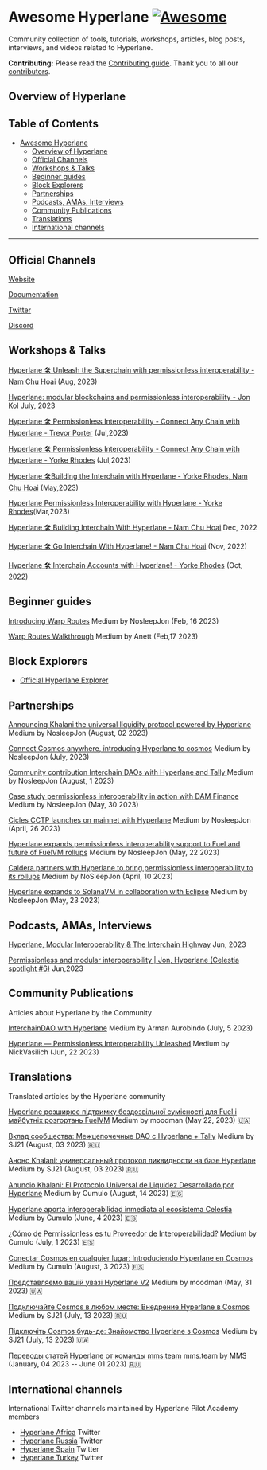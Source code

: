 # Awesome Hyperlane [![Awesome](https://awesome.re/badge.svg)](https://awesome.re)
Community collection of tools, tutorials, workshops, articles, blog posts, interviews, and videos related to Hyperlane.

**Contributing:**
Please read the [Contributing guide](./CONTRIBUTING.md). Thank you to all our [contributors](https://github.com/hyperlane-xyz/Awesome-Hyperlane/graphs/contributors).

## Overview of Hyperlane 

## Table of Contents 
- [Awesome Hyperlane ](#awesome-hyperlane-)
  - [Overview of Hyperlane](#overview-of-hyperlane)
  - [Official Channels](#official-channels)
  - [Workshops \& Talks](#workshops--talks)
  - [Beginner guides](#beginner-guides)
  - [Block Explorers](#block-explorers)
  - [Partnerships](#partnerships)
  - [Podcasts, AMAs, Interviews](#podcasts-amas-interviews)
  - [Community Publications](#community-publications)
  - [Translations](#translations)
  - [International channels](#international-channels)
--------------

## Official Channels
[Website](https://www.hyperlane.xyz/)

[Documentation](https://docs.hyperlane.xyz/)

[Twitter](https://twitter.com/Hyperlane_xyz)

[Discord](https://discord.com/invite/hyperlane)

## Workshops & Talks
[Hyperlane 🛠️ Unleash the Superchain with permissionless interoperability - Nam Chu Hoai](https://www.youtube.com/watch?v=B50UPSpOZik&ab_channel=ETHGlobal) (Aug, 2023)

[Hyperlane: modular blockchains and permissionless interoperability - Jon Kol](https://www.youtube.com/watch?v=VHRmln0Wj1o&ab_channel=Celestia) July, 2023

[Hyperlane 🛠️ Permissionless Interoperability - Connect Any Chain with Hyperlane - Trevor Porter](https://www.youtube.com/watch?v=Y22FCnkaND8&ab_channel=ETHGlobal) (Jul,2023)

[Hyperlane 🛠️ Permissionless Interoperability - Connect Any Chain with Hyperlane - Yorke Rhodes](https://www.youtube.com/watch?v=cc7tF9HbQAw&ab_channel=ETHGlobal) (Jul,2023)

[Hyperlane 🛠Building the Interchain with Hyperlane - Yorke Rhodes, Nam Chu Hoai](https://www.youtube.com/watch?v=laFC83-RHZQ&ab_channel=ETHGlobal) (May,2023)

[Hyperlane Permissionless Interoperability with Hyperlane - Yorke Rhodes](https://www.youtube.com/watch?v=NpCOi7iZhHI&ab_channel=ETHGlobal)(Mar,2023)

[Hyperlane 🛠 Building Interchain With Hyperlane - Nam Chu Hoai](https://www.youtube.com/watch?v=lojX6gLhXnc&ab_channel=ETHGlobal) Dec, 2022

[Hyperlane 🛠 Go Interchain With Hyperlane! - Nam Chu Hoai](https://www.youtube.com/watch?v=d_4zLReh1uk&ab_channel=ETHGlobal) (Nov, 2022)

[Hyperlane 🛠 Interchain Accounts with Hyperlane! - Yorke Rhodes](https://www.youtube.com/watch?v=JjcweMKUnJE&ab_channel=ETHGlobal) (Oct, 2022)


## Beginner guides

[Introducing Warp Routes](https://medium.com/hyperlane/introducing-warp-routes-d195416e5e90) Medium by NosleepJon (Feb, 16 2023) 

[Warp Routes Walkthrough](https://medium.com/hyperlane/warp-routes-walkthrough-e963b36df8fe) Medium by Anett (Feb,17 2023)

## Block Explorers
* [Official Hyperlane Explorer](https://explorer.hyperlane.xyz/?)

## Partnerships

[Announcing Khalani the universal liquidity protocol powered by Hyperlane](https://medium.com/hyperlane/announcing-khalani-the-universal-liquidity-protocol-powered-by-hyperlane-4e811e2c042) Medium by NosleepJon (August, 02 2023) 

[Connect Cosmos anywhere, introducing Hyperlane to cosmos](https://medium.com/hyperlane/connect-cosmos-anywhere-introducing-hyperlane-to-cosmos-c453b036032a) Medium by NosleepJon (July, 2023) 

[Community contribution Interchain DAOs with Hyperlane and Tally ](https://medium.com/hyperlane/community-contribution-interchain-daos-with-hyperlane-tally-774730962b0f) Medium by NosleepJon (August, 1 2023) 

[Case study permissionless interoperability in action with DAM Finance](https://medium.com/hyperlane/case-study-permissionless-interoperability-in-action-with-dam-finance-e30ab702ddad) Medium by NosleepJon (May, 30 2023) 

[Cicles CCTP launches on mainnet with Hyperlane](https://medium.com/hyperlane/circles-cross-chain-transfer-protocol-launches-on-mainnet-with-hyperlane-6b6637a2a1a7) Medium by NosleepJon (April, 26 2023) 

[Hyperlane expands permissionless interoperability support to Fuel and future of FuelVM rollups](https://medium.com/hyperlane/hyperlane-expands-permissionless-interoperability-support-to-fuel-and-future-fuelvm-rollups-173cd977943f) Medium by NosleepJon (May, 22 2023)

[Caldera partners with Hyperlane to bring permissionless interoperability to its rollups](https://medium.com/hyperlane/caldera-partners-with-hyperlane-to-bring-permissionless-interoperability-to-its-rollups-a0a7ebed1ed3) Medium by NoSleepJon (April, 10 2023)

[Hyperlane expands to SolanaVM in collaboration with Eclipse](https://medium.com/hyperlane/hyperlane-expands-to-solana-vm-in-collaboration-with-eclipse-8465616fd0e4) Medium by NosleepJon (May, 23 2023) 

## Podcasts, AMAs, Interviews

[Hyperlane, Modular Interoperability & The Interchain Highway](https://www.youtube.com/watch?v=_ImBvpj6XT8&ab_channel=CosmosClub) Jun, 2023

[Permissionless and modular interoperability | Jon, Hyperlane (Celestia spotlight #6)](https://www.youtube.com/watch?v=2PqBykb3oBE&ab_channel=Celestia) Jun,2023

## Community Publications
Articles about Hyperlane by the Community

[InterchainDAO with Hyperlane](https://medium.com/@armanityours/interchain-dao-with-hyperlane-adf3a2db5f6) Medium by Arman Aurobindo (July, 5 2023)

[Hyperlane — Permissionless Interoperability Unleashed](https://nickvasilich.medium.com/hyperlane-permissionless-interoperability-unleashed-27e5ac4906dc) Medium by NickVasilich (Jun, 22 2023)

## Translations
Translated articles by the Hyperlane community

[Hyperlane розширює підтримку бездозвільної сумісності для Fuel і майбутніх розгортань FuelVM](https://link.medium.com/EHyAJXTVcCb) Medium by moodman (May 22, 2023) 🇺🇦

[Вклад сообщества: Межцепочечные DAO с Hyperlane + Tally](https://medium.com/@zemcugovs130820000/171970744d4a) Medium by SJ21 (August, 03 2023) 🇷🇺

[Анонс Khalani: универсальный протокол ликвидности на базе Hyperlane](https://medium.com/@zemcugovs130820000/4661da88125b) Medium by SJ21 (August, 03 2023) 🇷🇺

[Anuncio Khalani: El Protocolo Universal de Liquidez Desarrollado por Hyperlane](https://medium.com/hyperlane-esp/anuncio-khalani-el-protocolo-universal-de-liquidez-desarrollado-por-hyperlane-cb6eb8a1b414) Medium by Cumulo (August, 14 2023) 🇪🇸

[Hyperlane aporta interoperabilidad inmediata al ecosistema Celestia](https://medium.com/hyperlane-esp/hyperlane-aporta-interoperabilidad-inmediata-al-ecosistema-celestia-5a890d9116e8) Medium by Cumulo (June, 4 2023) 🇪🇸 

[¿Cómo de Permissionless es tu Proveedor de Interoperabilidad?](https://medium.com/hyperlane-esp/checklist-c%C3%B3mo-de-permissionless-es-tu-proveedor-de-interoperabilidad-28bf47a40e1a) Medium by Cumulo (July, 1 2023) 🇪🇸

[Conectar Cosmos en cualquier lugar: Introduciendo Hyperlane en Cosmos](https://medium.com/hyperlane-esp/conectar-cosmos-en-cualquier-lugar-introduciendo-hyperlane-en-cosmos-2db1e40ca911) Medium by Cumulo (August, 3 2023) 🇪🇸

[Представляємо вашій увазі Hyperlane V2](https://link.medium.com/SvtQjSwZUBb) Medium by moodman (May, 31 2023) 🇺🇦

[Подключайте Cosmos в любом месте: Внедрение Hyperlane в Cosmos](https://medium.com/@zemcugovs130820000/8749ce03b067) Medium by SJ21 (July, 13 2023) 🇷🇺

[Підключіть Cosmos будь-де: Знайомство Hyperlane з Cosmos](https://medium.com/@zemcugovs130820000/a7f33cbf4f31) Medium by SJ21 (July, 13 2023) 🇺🇦

[Переводы статей Hyperlane от команды mms.team](https://mms.team/category/hyperlane-sdk/) mms.team by MMS (January, 04 2023 -- June 01 2023) 🇷🇺

## International channels 
International Twitter channels maintained by Hyperlane Pilot Academy members 
- [Hyperlane Africa](https://twitter.com/hyperlaneafrica) Twitter 
- [Hyperlane Russia](https://twitter.com/Hyperlane_Ru) Twitter
- [Hyperlane Spain](https://twitter.com/HyperlaneEsp) Twitter
- [Hyperlane Turkey](https://twitter.com/HyperlaneTurkey) Twitter
